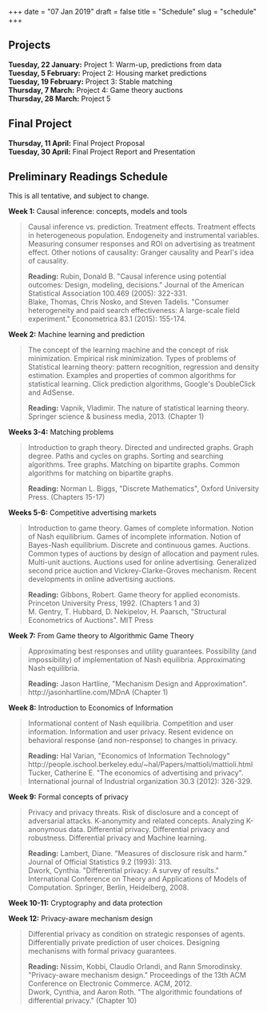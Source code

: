 +++
date = "07 Jan 2019"
draft = false
title = "Schedule"
slug = "schedule"
+++

## Projects

**Tuesday, 22 January:** Project 1: Warm-up, predictions from data  
**Tuesday, 5 February:** Project 2: Housing market predictions  
**Tuesday, 19 February:** Project 3: Stable matching  
**Thursday, 7 March:** Project 4: Game theory auctions  
**Thursday, 28 March:** Project 5  

## Final Project

**Thursday, 11 April:** Final Project Proposal  
**Tuesday, 30 April:** Final Project Report and Presentation


## Preliminary Readings Schedule

This is all tentative, and subject to change.

<b>Week 1:</b> Causal inference: concepts, models and tools
<blockquote>
Causal inference vs. prediction. Treatment effects. Treatment effects in
heterogeneous population. Endogeneity and instrumental
variables. Measuring consumer responses and ROI on advertising as
treatment effect. Other notions of causality: Granger causality and
Pearl's idea of causality.
<p>
<b>Reading:</b> Rubin, Donald B. "Causal inference using potential outcomes:
Design, modeling, decisions." Journal of the American Statistical
Association 100.469 (2005): 322-331.<br>
Blake, Thomas, Chris Nosko, and Steven Tadelis. "Consumer heterogeneity
and paid search effectiveness: A large-scale field experiment."
Econometrica 83.1 (2015): 155-174.
</blockquote>
<p>
<b>Week 2:</b> Machine learning and prediction
<blockquote>
The concept of the learning machine and the concept of risk
minimization. Empirical risk minimization. Types of problems of
Statistical learning theory: pattern recognition, regression and density
estimation. Examples and properties of common algorithms for statistical
learning. Click prediction algorithms, Google's DoubleClick and AdSense.
<P>
<b>Reading:</b> Vapnik, Vladimir. The nature of statistical learning
theory. Springer science & business media, 2013. (Chapter 1)
</blockquote>
<p>
<b>Weeks 3-4:</b> Matching problems
<blockquote>
Introduction to graph theory. Directed and undirected graphs. Graph
degree. Paths and cycles on graphs. Sorting and searching
algorithms. Tree graphs. Matching on bipartite graphs. Common algorithms
for matching on bipartite graphs.
<p>
<b>Reading:</b> Norman L. Biggs, "Discrete Mathematics", Oxford University
Press. (Chapters 15-17)
</blockquote>
</p><p>
<b>Weeks 5-6:</b> Competitive advertising markets
<blockquote>
Introduction to game theory. Games of complete information. Notion of
Nash equilibrium. Games of incomplete information. Notion of Bayes-Nash
equilibrium. Discrete and continuous games. Auctions. Common types of
auctions by design of allocation and payment rules. Multi-unit
auctions. Auctions used for online advertising. Generalized second price
auction and Vickrey-Clarke-Groves mechanism. Recent developments in
online advertising auctions.
<p>
<b>Reading:</b> Gibbons, Robert. Game theory for applied economists. Princeton
University Press, 1992. (Chapters 1 and 3)<br>
M. Gentry, T. Hubbard, D. Nekipelov, H. Paarsch, "Structural
Econometrics of Auctions". MIT Press 
</blockquote>
</p><p>
<b>Week 7:</b> From Game theory to Algorithmic Game Theory
<blockquote>
Approximating best responses and utility guarantees. Possibility (and
impossibility) of implementation of Nash equilibria. Approximating Nash
equilibria.
<p>
<b>Reading:</b> Jason Hartline, "Mechanism Design and Approximation".
http://jasonhartline.com/MDnA (Chapter 1)
</blockquote>
</p><p>
<b>Week 8:</b> Introduction to Economics of Information 
<blockquote>
Informational content of Nash equilibria. Competition and user
information. Information and user privacy. Resent evidence on behavioral
response (and non-response) to changes in privacy.
<p>
<b>Reading:</b> Hal Varian, "Economics of Information Technology"
http://people.ischool.berkeley.edu/~hal/Papers/mattioli/mattioli.html<br>
Tucker, Catherine E. "The economics of advertising and privacy". International journal of Industrial organization 30.3 (2012): 326-329. 
</blockquote>
</p><p>
<b>Week 9:</b> Formal concepts of privacy
<blockquote>
Privacy and privacy threats. Risk of disclosure and a concept of
adversarial attacks. K-anonymity and related concepts. Analyzing
K-anonymous data. Differential privacy. Differential privacy and
robustness. Differential privacy and Machine learning.
<p>
<b>Reading:</b> Lambert, Diane. "Measures of disclosure risk and harm." Journal
of Official Statistics 9.2 (1993): 313.<Br>
Dwork, Cynthia. "Differential privacy: A survey of results."
International Conference on Theory and Applications of Models of
Computation. Springer, Berlin, Heidelberg, 2008.
</blockquote>
</p><p>
<b>Week 10-11:</b> Cryptography and data protection
</p>
<p>
<b>Week 12:</b> Privacy-aware mechanism design
<blockquote>
Differential privacy as condition on strategic responses of
agents. Differentially private prediction of user choices. Designing
mechanisms with formal privacy guarantees.
<p>
<b>Reading:</b> Nissim, Kobbi, Claudio Orlandi, and Rann
Smorodinsky. "Privacy-aware mechanism design." Proceedings of the 13th
ACM Conference on Electronic Commerce. ACM, 2012.<br>
Dwork, Cynthia, and Aaron Roth. "The algorithmic foundations of
differential privacy." (Chapter 10)
</blockquote>





